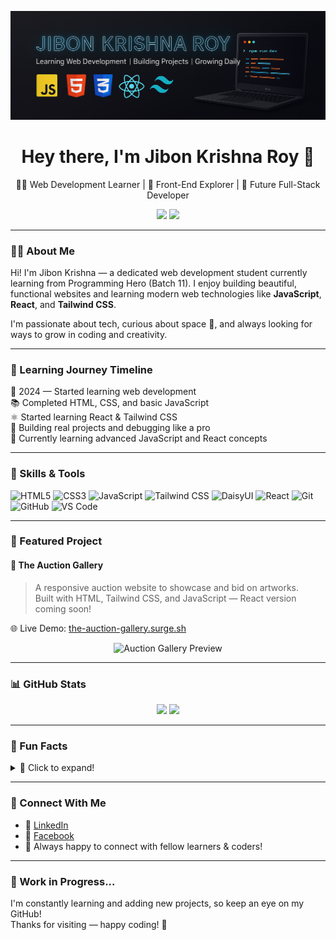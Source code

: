 <p align="center">
  <img  src="https://github.com/connectjibonkrishna/connectjibonkrishna/blob/main/connectJibonKrishna.png" alt="Jibon Krishna Roy Banner"/>
</p>

<h1 align="center">Hey there, I'm Jibon Krishna Roy 👋</h1>

<p align="center">
  🧑‍💻 Web Development Learner | 🌱 Front-End Explorer | 🚀 Future Full-Stack Developer
</p>

<p align="center">
  <a href="https://linkedin.com/in/connectjibonkrishna"><img src="https://img.shields.io/badge/LinkedIn-%230077B5?style=for-the-badge&logo=linkedin&logoColor=white"/></a>
  <a href="https://facebook.com/connectjibonkrishna"><img src="https://img.shields.io/badge/Facebook-%231877F2?style=for-the-badge&logo=facebook&logoColor=white"/></a>
</p>

---

### 👨‍💻 About Me

Hi! I'm Jibon Krishna — a dedicated web development student currently learning from Programming Hero (Batch 11). I enjoy building beautiful, functional websites and learning modern web technologies like **JavaScript**, **React**, and **Tailwind CSS**.

I'm passionate about tech, curious about space 🚀, and always looking for ways to grow in coding and creativity.

---

### 🧠 Learning Journey Timeline

📅 2024 — Started learning web development  
📚 Completed HTML, CSS, and basic JavaScript  
⚛️ Started learning React & Tailwind CSS  
🔧 Building real projects and debugging like a pro  
🚀 Currently learning advanced JavaScript and React concepts

---

### 🧰 Skills & Tools

![HTML5](https://img.shields.io/badge/-HTML-E34F26?style=flat&logo=html5&logoColor=white)
![CSS3](https://img.shields.io/badge/-CSS-1572B6?style=flat&logo=css3&logoColor=white)
![JavaScript](https://img.shields.io/badge/-JavaScript-F7DF1E?style=flat&logo=javascript&logoColor=black)
![Tailwind CSS](https://img.shields.io/badge/-Tailwind-38B2AC?style=flat&logo=tailwind-css&logoColor=white)
![DaisyUI](https://img.shields.io/badge/-DaisyUI-FF69B4?style=flat&logo=tailwind-css&logoColor=white)
![React](https://img.shields.io/badge/-React-61DAFB?style=flat&logo=react&logoColor=black)
![Git](https://img.shields.io/badge/-Git-F05032?style=flat&logo=git&logoColor=white)
![GitHub](https://img.shields.io/badge/-GitHub-181717?style=flat&logo=github&logoColor=white)
![VS Code](https://img.shields.io/badge/-VSCode-007ACC?style=flat&logo=visual-studio-code&logoColor=white)

---

### 🚀 Featured Project

#### 🎨 The Auction Gallery  
> A responsive auction website to showcase and bid on artworks.  
> Built with HTML, Tailwind CSS, and JavaScript — React version coming soon!

🌐 Live Demo: [the-auction-gallery.surge.sh](https://the-auction-gallery.surge.sh)

<p align="center">
  <img src="https://via.placeholder.com/800x400.png?text=The+Auction+Gallery+Preview" alt="Auction Gallery Preview"/>
</p>

---

### 📊 GitHub Stats

<p align="center">
  <img src="https://github-readme-stats.vercel.app/api?username=connectjibonkrishna&show_icons=true&theme=tokyonight" width="45%">
  <img src="https://github-readme-stats.vercel.app/api/top-langs/?username=connectjibonkrishna&layout=compact&theme=tokyonight" width="45%">
</p>

---

### 🧩 Fun Facts

<details>
  <summary>📌 Click to expand!</summary>
  <ul>
    <li>I believe in learning by building — every bug is just a lesson in disguise 🧠🔧</li>
    <li>I’m currently learning from Programming Hero’s Web Development Course — Batch 11 🚀</li>
    <li>Big fan of Jhankar Mahbub and his epic teaching style! 💙</li>
    <li>Dreaming of building a perfect dev workstation someday 🖥️✨</li>
  </ul>
</details>

---

### 🔗 Connect With Me

- 💼 [LinkedIn](https://linkedin.com/in/connectjibonkrishna)
- 👥 [Facebook](https://facebook.com/connectjibonkrishna)
- 🧠 Always happy to connect with fellow learners & coders!

---

### 🚧 Work in Progress...

I'm constantly learning and adding new projects, so keep an eye on my GitHub!  
Thanks for visiting — happy coding! 🙌
